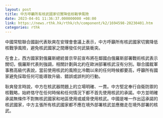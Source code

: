 ```yaml
---
layout: post
title: 中方呼籲所有核武國家切實降低核戰爭風險
date: 2023-04-01 11:36:37.000000000 +08:00
link: https://news.rthk.hk/rthk/ch/component/k2/1694598-20230401.htm
categories: rthk
---
```


中國常駐聯合國副代表耿爽在安理會會議上表示，中方呼籲所有核武國家切實降低核戰爭風險，避免核武國家之間爆發任何武裝衝突。 

在會上，西方國家對俄羅斯總統普京早前宣布將在鄰國白俄羅斯部署戰術核武表示關切，俄羅斯代表則強調，相關計劃與北約在歐洲部署核武沒有分別。聯合國裁軍事務高級代表說，當前使用核武的風險比冷戰以來的任何時候都要高，呼籲所有國家避免採取任何可能導致升級、錯誤或誤判的行動。

耿爽發言時說，中方在核武器問題上的立場明確、一貫。中方堅定奉行自衛防禦的核戰略，始終恪守在任何時候和任何情況下都不首先使用核武的承諾。中方並明確承諾無條件不對無核武國家和地區使用或威脅使用核武。中國是唯一作出這承諾的核武國家，中方主張所有核武國家都不應在境外部署核武並應撤走在境外部署的核武。
